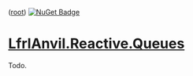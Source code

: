 ﻿([root](https://github.com/CalionVarduk/LfrlAnvil))
[![NuGet Badge](https://buildstats.info/nuget/LfrlAnvil.Reactive.Queues)](https://www.nuget.org/packages/LfrlAnvil.Reactive.Queues/)

# [LfrlAnvil.Reactive.Queues](https://github.com/CalionVarduk/LfrlAnvil/tree/main/src/LfrlAnvil.Reactive/LfrlAnvil.Reactive.Queues)

Todo.
